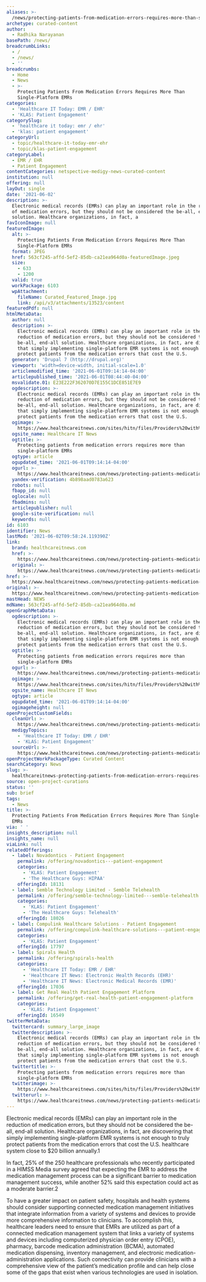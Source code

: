 ```yaml
---
aliases: >-
  /news/protecting-patients-from-medication-errors-requires-more-than-single-platform-emrs
archetype: curated-content
author:
  - Radhika Narayanan
basePath: /news/
breadcrumbLinks:
  - /
  - /news/
  - ''
breadcrumbs:
  - Home
  - News
  - >-
    Protecting Patients From Medication Errors Requires More Than
    Single-Platform EMRs
categories:
  - 'Healthcare IT Today: EMR / EHR'
  - 'KLAS: Patient Engagement'
categorySlug:
  - 'healthcare it today: emr / ehr'
  - 'klas: patient engagement'
categoryUrl:
  - topic/healthcare-it-today-emr-ehr
  - topic/klas-patient-engagement
categoryLabel:
  - EMR / EHR
  - Patient Engagement
contentCategories: netspective-medigy-news-curated-content
institution: null
offering: null
layOut: single
date: '2021-06-02'
description: >-
  Electronic medical records (EMRs) can play an important role in the reduction
  of medication errors, but they should not be considered the be-all, end-all
  solution. Healthcare organizations, in fact, a
favIconImage: null
featuredImage:
  alt: >-
    Protecting Patients From Medication Errors Requires More Than
    Single-Platform EMRs
  format: JPEG
  href: 563cf245-affd-5ef2-85db-ca21ea964d0a-featuredImage.jpeg
  size:
    - 633
    - 1200
  valid: true
  workPackage: 6103
  wpAttachment:
    fileName: Curated_Featured_Image.jpg
    link: /api/v3/attachments/13523/content
featuredPdf: null
htmlMetaData:
  author: null
  description: >-
    Electronic medical records (EMRs) can play an important role in the
    reduction of medication errors, but they should not be considered the
    be-all, end-all solution. Healthcare organizations, in fact, are discovering
    that simply implementing single-platform EMR systems is not enough to truly
    protect patients from the medication errors that cost the U.S.
  generator: 'Drupal 7 (http://drupal.org)'
  viewport: 'width=device-width, initial-scale=1.0'
  articlemodified_time: '2021-06-01T09:14:14-04:00'
  articlepublished_time: '2021-06-01T08:44:40-04:00'
  msvalidate.01: E23E222F362070D7E155C1DCE851E7E9
  ogdescription: >-
    Electronic medical records (EMRs) can play an important role in the
    reduction of medication errors, but they should not be considered the
    be-all, end-all solution. Healthcare organizations, in fact, are discovering
    that simply implementing single-platform EMR systems is not enough to truly
    protect patients from the medication errors that cost the U.S.
  ogimage: >-
    https://www.healthcareitnews.com/sites/hitn/files/Providers%20with%20tablet%20EHR_iStock_Moyo%20Studio.jpg
  ogsite_name: Healthcare IT News
  ogtitle: >-
    Protecting patients from medication errors requires more than
    single-platform EMRs
  ogtype: article
  ogupdated_time: '2021-06-01T09:14:14-04:00'
  ogurl: >-
    https://www.healthcareitnews.com/news/protecting-patients-medication-errors-requires-more-single-platform-emrs
  yandex-verification: 4b898aad0783a623
  robots: null
  fbapp_id: null
  oglocale: null
  fbadmins: null
  articlepublisher: null
  google-site-verification: null
  keywords: null
id: 6103
identifier: News
lastMod: '2021-06-02T09:58:24.119390Z'
link:
  brand: healthcareitnews.com
  href: >-
    https://www.healthcareitnews.com/news/protecting-patients-medication-errors-requires-more-single-platform-emrs
  original: >-
    https://www.healthcareitnews.com/news/protecting-patients-medication-errors-requires-more-single-platform-emrs
href: >-
  https://www.healthcareitnews.com/news/protecting-patients-medication-errors-requires-more-single-platform-emrs
original: >-
  https://www.healthcareitnews.com/news/protecting-patients-medication-errors-requires-more-single-platform-emrs
mastHead: NEWS
mdName: 563cf245-affd-5ef2-85db-ca21ea964d0a.md
openGraphMetaData:
  ogdescription: >-
    Electronic medical records (EMRs) can play an important role in the
    reduction of medication errors, but they should not be considered the
    be-all, end-all solution. Healthcare organizations, in fact, are discovering
    that simply implementing single-platform EMR systems is not enough to truly
    protect patients from the medication errors that cost the U.S.
  ogtitle: >-
    Protecting patients from medication errors requires more than
    single-platform EMRs
  ogurl: >-
    https://www.healthcareitnews.com/news/protecting-patients-medication-errors-requires-more-single-platform-emrs
  ogimage: >-
    https://www.healthcareitnews.com/sites/hitn/files/Providers%20with%20tablet%20EHR_iStock_Moyo%20Studio.jpg
  ogsite_name: Healthcare IT News
  ogtype: article
  ogupdated_time: '2021-06-01T09:14:14-04:00'
  ogimageheight: null
openProjectCustomFields:
  cleanUrl: >-
    https://www.healthcareitnews.com/news/protecting-patients-medication-errors-requires-more-single-platform-emrs
  medigyTopics:
    - 'Healthcare IT Today: EMR / EHR'
    - 'KLAS: Patient Engagement'
  sourceUrl: >-
    https://www.healthcareitnews.com/news/protecting-patients-medication-errors-requires-more-single-platform-emrs
openProjectWorkPackageType: Curated Content
searchCategory: News
slug: >-
  healthcareitnews-protecting-patients-from-medication-errors-requires-more-than-single-platform-emrs
source: open-project-curations
status: ''
sub: brief
tags:
  - News
title: >-
  Protecting Patients From Medication Errors Requires More Than Single-Platform
  EMRs
via: ' '
insights_description: null
insights_name: null
viaLink: null
relatedOfferings:
  - label: Novadontics - Patient Engagement
    permalink: /offering/novadontics---patient-engagement
    categories:
      - 'KLAS: Patient Engagement'
      - 'The Healthcare Guys: HIPAA'
    offeringId: 18131
  - label: Semble Technology Limited - Semble Telehealth
    permalink: /offering/semble-technology-limited---semble-telehealth
    categories:
      - 'KLAS: Patient Engagement'
      - 'The Healthcare Guys: Telehealth'
    offeringId: 18026
  - label: Compulink Healthcare Solutions - Patient Engagement
    permalink: /offering/compulink-healthcare-solutions---patient-engagement
    categories:
      - 'KLAS: Patient Engagement'
    offeringId: 17797
  - label: Spirals Health
    permalink: /offering/spirals-health
    categories:
      - 'Healthcare IT Today: EMR / EHR'
      - 'Healthcare IT News: Electronic Health Records (EHR)'
      - 'Healthcare IT News: Electronic Medical Records (EMR)'
    offeringId: 17036
  - label: Get Real Health Patient Engagement Platform
    permalink: /offering/get-real-health-patient-engagement-platform
    categories:
      - 'KLAS: Patient Engagement'
    offeringId: 16549
twitterMetaData:
  twittercard: summary_large_image
  twitterdescription: >-
    Electronic medical records (EMRs) can play an important role in the
    reduction of medication errors, but they should not be considered the
    be-all, end-all solution. Healthcare organizations, in fact, are discovering
    that simply implementing single-platform EMR systems is not enough to truly
    protect patients from the medication errors that cost the U.S.
  twittertitle: >-
    Protecting patients from medication errors requires more than
    single-platform EMRs
  twitterimage: >-
    https://www.healthcareitnews.com/sites/hitn/files/Providers%20with%20tablet%20EHR_iStock_Moyo%20Studio.jpg
  twitterurl: >-
    https://www.healthcareitnews.com/news/protecting-patients-medication-errors-requires-more-single-platform-emrs
---
```

<p>Electronic medical records (EMRs) can play an important role in the reduction of medication errors, but they should not be considered the be-all, end-all solution. Healthcare organizations, in fact, are discovering that simply implementing single-platform EMR systems is not enough to truly protect patients from the medication errors that cost the U.S. healthcare system close to $20 billion annually.1</p><p>In fact, 25% of the 250 healthcare professionals who recently participated in a HIMSS Media survey agreed that expecting the EMR to address the medication management process can be a significant barrier to medication management success, while another 52% said this expectation could act as a moderate barrier.2</p><p>To have a greater impact on patient safety, hospitals and health systems should consider supporting connected medication management initiatives that integrate information from a variety of systems and devices to provide more comprehensive information to clinicians. To accomplish this, healthcare leaders need to ensure that EMRs are utilized as part of a connected medication management system that links a variety of systems and devices including computerized physician order entry (CPOE), pharmacy, barcode medication administration (BCMA), automated medication dispensing, inventory management, and electronic medication-administration applications. Such connectivity can provide clinicians with a comprehensive view of the patient’s medication profile and can help close some of the gaps that exist when various technologies are used in isolation.</p>